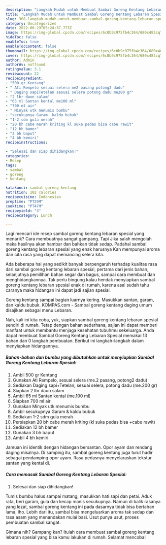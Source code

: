 ```yaml
---
description: "Langkah Mudah untuk Membuat Sambal Goreng Kentang Lebaran Spesial{ yang Bisa Manjain Lidah,  Menu Buat lebaran"
title: "Langkah Mudah untuk Membuat Sambal Goreng Kentang Lebaran Spesial{ yang Bisa Manjain Lidah,  Menu Buat lebaran"
slug: 308-langkah-mudah-untuk-membuat-sambal-goreng-kentang-lebaran-spesial-yang-bisa-manjain-lidah-menu-buat-lebaran
category: Uncategorized
date: 2022-06-29T05:24:37.773Z
image: https://img-global.cpcdn.com/recipes/6c0b9c975fb4c364/680x482cq70/sambal-goreng-kentang-lebaran-spesial-foto-resep-utama.jpg
hideToc: false
enableToc: true
enableTocContent: false
thumbnail: https://img-global.cpcdn.com/recipes/6c0b9c975fb4c364/680x482cq70/sambal-goreng-kentang-lebaran-spesial-foto-resep-utama.jpg
cover: https://img-global.cpcdn.com/recipes/6c0b9c975fb4c364/680x482cq70/sambal-goreng-kentang-lebaran-spesial-foto-resep-utama.jpg
author: Admin
authorAv: notfound
ratingvalue: 3.1
reviewcount: 22
recipeingredient:
- "500 gr Kentang"
- " Ati Rempelo sesuai selera me2 pasang potong2 dadu"
- " Daging sapiTetelan sesuai selera potong dadu me200 gr"
- "2 lbr daun salam"
- "65 ml Santan kental me100 ml"
- "700 ml air"
- " Minyak utk menumis bumbu"
- "secukupnya Garam  kaldu bubuk"
- "1-2 sdm gula merah"
- "20 bh cabe merah kriting kl suka pedas bisa cabe rawit"
- "12 bh bamer"
- "3 bh baput"
- "4 bh kemiri"
recipeinstructions:

- "Selesai dan siap dihidangkan!"
categories:
- Resep
tags:
- sambal
- goreng
- kentang

katakunci: sambal goreng kentang 
nutrition: 102 calories
recipecuisine: Indonesian
preptime: "PT29M"
cooktime: "PT47M"
recipeyield: "3"
recipecategory: Lunch

---
```



Lagi mencari ide resep sambal goreng kentang lebaran spesial yang menarik? Cara membuatnya sangat gampang. Tapi Jika salah mengolah maka hasilnya akan hambar dan bahkan tidak sedap. Padahal sambal goreng kentang lebaran spesial yang enak harusnya Kan mempunyai aroma dan cita rasa yang dapat memancing selera kita.


Ada beberapa hal yang sedikit banyak berpengaruh terhadap kualitas rasa dari sambal goreng kentang lebaran spesial, pertama dari jenis bahan, selanjutnya pemilihan bahan segar dan bagus, sampai cara membuat dan menghidangkannya. Tak perlu bingung kalau hendak menyiapkan sambal goreng kentang lebaran spesial enak di rumah, karena asal sudah tahu caranya maka hidangan ini dapat jadi sajian spesial.

Goreng kentang sampai bagian luarnya kering. Masukkan santan, garam, dan kaldu bubuk. KOMPAS.com - Sambal goreng kentang daging umum disajikan sebagai menu Lebaran.


Nah, kali ini kita coba, yuk, siapkan sambal goreng kentang lebaran spesial sendiri di rumah. Tetap dengan bahan sederhana, sajian ini dapat memberi manfaat untuk membantu menjaga kesehatan tubuhmu sekeluarga. Anda dapat membuat Sambal Goreng Kentang Lebaran Spesial memakai 13 bahan dan 0 langkah pembuatan. Berikut ini langkah-langkah dalam menyiapkan hidangannya.

<!--inarticleads1-->

##### Bahan-bahan dan bumbu yang dibutuhkan untuk menyiapkan Sambal Goreng Kentang Lebaran Spesial:

1. Ambil 500 gr Kentang
1. Gunakan  Ati Rempelo, sesuai selera (me.2 pasang, potong2 dadu)
1. Sediakan  Daging sapi+Tetelan, sesuai selera, potong dadu (me.200 gr)
1. Siapkan 2 lbr daun salam
1. Ambil 65 ml Santan kental (me.100 ml)
1. Siapkan 700 ml air
1. Gunakan  Minyak utk menumis bumbu
1. Ambil secukupnya Garam &amp; kaldu bubuk
1. Sediakan 1-2 sdm gula merah
1. Persiapkan 20 bh cabe merah kriting (kl suka pedas bisa +cabe rawit)
1. Sediakan 12 bh bamer
1. Gunakan 3 bh baput
1. Ambil 4 bh kemiri


Jamuan ini identik dengan hidangan bersantan. Opor ayam dan rendang daging misalnya. Di samping itu, sambal goreng kentang juga turut hadir sebagai pendamping opor ayam. Rasa pedasnya menyelaraskan tekstur santan yang kental di. 

<!--inarticleads2-->

##### Cara memasak Sambal Goreng Kentang Lebaran Spesial:


1. Selesai dan siap dihidangkan!

Tumis bumbu halus sampai matang, masukkan hati sapi dan petai. Aduk rata, beri garam, gula dan kecap manis secukupnya. Namun di balik rasanya yang lezat, sambal goreng kentang ini pada dasarnya tidak bisa bertahan lama, lho. Lebih dari itu, sambal bisa mengeluarkan aroma tak sedap dan rasa asam yang menandakan mulai basi. Usut punya usut, proses pembuatan sambal sangat. 

Gimana nih? Gampang kan? Itulah cara membuat sambal goreng kentang lebaran spesial yang bisa kamu lakukan di rumah. Selamat mencoba!
